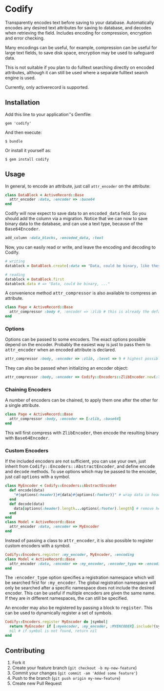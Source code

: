 # Codify

Transparently encodes text before saving to your database. Automatically encodes any desired text attributes for saving to database, and decodes when retrieving the field. Includes encoding for compression, encryption and error checking.

Many encodings can be useful, for example, compression can be useful for large text fields, to save disk space, encryption may be used to safeguard data.

This is not suitable if you plan to do fulltext searching directly on encoded attributes, although it can still be used where a separate fulltext search engine is used.

Currently, only activerecord is supported.

## Installation

Add this line to your application''s Gemfile:

    gem 'codify'

And then execute:

    $ bundle

Or install it yourself as:

    $ gem install codify

## Usage

In general, to encode an attribute, just call `attr_encoder` on the attribute:

```ruby
class DataBlock < ActiveRecord::Base
  attr_encoder :data, :encoder => :base64
end
```

Codify will now expect to save data to an <tt>encoded_data</tt> field. So you should add the column via a migration. Notice that we can now to save binary data to the database, and can use a text type, because of the <tt>Base64Encoder</tt>.

```ruby
add_column :data_blocks, :encoded_data, :text
```

Now, you can easily read or write, and leave the encoding and decoding to Codify.

```ruby
# writing
datablock = DataBlock.create(:data => "Data, could be binary, like these: \0\x43!")

# reading
datablock = DataBlock.first
datablock.data # => "Data, could be binary, ..."
```

A convenience method <tt>attr_compressor</tt> is also available to compress an attribute.

```ruby
class Page < ActiveRecord::Base
  attr_compressor :body #, :encoder => :zlib # this is already the default for attr_compressor
end
```

### Options

Options can be passed to some encoders. The exact options possible depend on the encoder. Probably the easiest way is just to pass them to <tt>attr_encoder</tt> when an encoded attribute is declared.

```ruby
attr_compressor :body, :encoder => :zlib, :level => 9 # highest possible compression
```

They can also be passed when initializing an encoder object:

```ruby
attr_compressor :body, :encoder => Codify::Encoders::ZlibEncoder.new(:level => 9)
```

### Chaining Encoders

A number of encoders can be chained, to apply them one after the other for a single attribute.

```ruby
class Page < ActiveRecord::Base
  attr_compressor :body, :encoder => [:zlib, :base64]
end
```

This will first compress with <tt>ZlibEncoder</tt>, then encode the resulting binary with <tt>Base64Encoder</tt>.

### Custom Encoders

If the included encoders are not sufficient, you can use your own, just inherit from <tt>Codify::Encoders::AbstractEncoder</tt>, and define <tt>encode</tt> and <tt>decode</tt> methods. To use options which may be passed to the encoder, just call <tt>options</tt> with a symbol.

```ruby
class MyEncoder < Codify::Encoders::AbstractEncoder
  def encode(data)
    "#{options(:header)}#{data}#{options(:footer)}" # wrap data in header and footer
  end
  def decode(data)
    data[options(:header).length...options(:footer).length] # remove header and footer from data
  end
end
class Model < ActiveRecord::Base
  attr_encoder :data, :encoder => MyEncoder
end
```

Instead of passing a class to <tt>attr_encoder</tt>, it is also possible to register custom encoders with a symbol.

```ruby
Codify::Encoders.register :my_encoder, MyEncoder, :encoding
class Model < ActiveRecord::Base
  attr_encoder :data, :encoder => :my_encoder, :encoder_type => :encoding
end
```

The <tt>:encoder_type</tt> option specifies a registration namespace which will be searched first for <tt>:my_encoder</tt>. The global registration namespace will only be searched after a specific namespace does not include the desired encoder. This can be useful if multiple encoders are given the same name. If they are in different namespaces, the can still be specified.

An encoder may also be registered by passing a block to <tt>register</tt>. This can be used to dynamically register a set of symbols.

```ruby
Codify::Encoders.register MyEncoder do |symbol|
  return MyEncoder if [:myencoder, :my_encoder, :MYENCODER].include?(symbol)
  nil # if symbol is not found, return nil
end
```

## Contributing

1. Fork it
2. Create your feature branch (`git checkout -b my-new-feature`)
3. Commit your changes (`git commit -am 'Added some feature'`)
4. Push to the branch (`git push origin my-new-feature`)
5. Create new Pull Request
